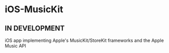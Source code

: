 # iOS-MusicKit

## IN DEVELOPMENT
iOS app implementing Apple's MusicKit/StoreKit frameworks and the Apple Music API
